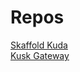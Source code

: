 

# Repos
[Skaffold Kuda](https://github.com/cyrildiagne/kuda/blob/master/pkg/config/skaffold.go)<br/>
[Kusk Gateway](https://github.com/kubeshop/kusk-gateway)<br/>

